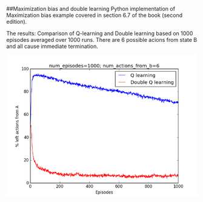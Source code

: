 ##Maximization bias and double learning
Python implementation of Maximization bias example covered in section 6.7 of the book (second edition).

The results:
Comparison of Q-learning and Double learning based on 1000 episodes averaged over 1000 runs. There are 6 possible acions from state B and all cause immediate termination.

![image](figure_1.png)